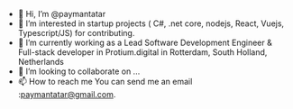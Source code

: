 - 👋 Hi, I’m @paymantatar
- 👀 I’m interested in startup projects ( C#, .net core, nodejs, React, Vuejs, Typescript/JS) for contributing.
- 🌱 I’m currently working as a Lead Software Development Engineer & Full-stack developer in Protium.digital in Rotterdam, South Holland, Netherlands 
- 💞️ I’m looking to collaborate on ...
- 📫 How to reach me You can send me an email :paymantatar@gmail.com. 

<!---
paymantatar/paymantatar is a ✨ special ✨ repository because its `README.md` (this file) appears on your GitHub profile.
You can click the Preview link to take a look at your changes.
--->
